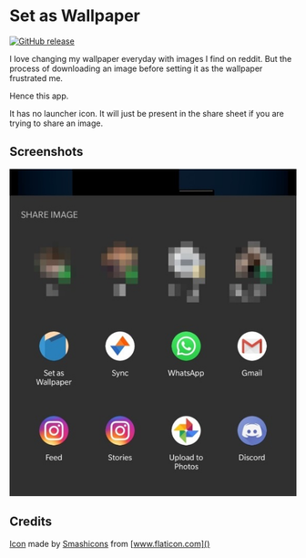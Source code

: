 # Set as Wallpaper
[![GitHub release](https://img.shields.io/github/release/rishabhkohli/SetAsWallpaper.svg)](https://github.com/rishabhkohli/SetAsWallpaper/releases/latest)

I love changing my wallpaper everyday with images I find on reddit. But the process of downloading an image before setting it as the wallpaper frustrated me. 

Hence this app. 

It has no launcher icon. It will just be present in the share sheet if you are trying to share an image.

## Screenshots
![Screenshot 1](screenshots/Screenshot_1.jpg)

## Credits
[Icon](https://www.flaticon.com/free-icon/wallpaper_1096245) made by [Smashicons](https://www.flaticon.com/authors/smashicons) from [www.flaticon.com]()

